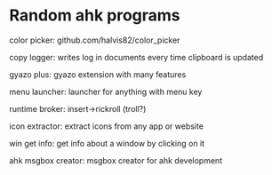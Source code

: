 # Random ahk programs

color picker: github.com/halvis82/color_picker

copy logger: writes log in documents every time clipboard is updated

gyazo plus: gyazo extension with many features

menu launcher: launcher for anything with menu key

runtime broker: insert->rickroll (troll?)

icon extractor: extract icons from any app or website

win get info: get info about a window by clicking on it

ahk msgbox creator: msgbox creator for ahk development
